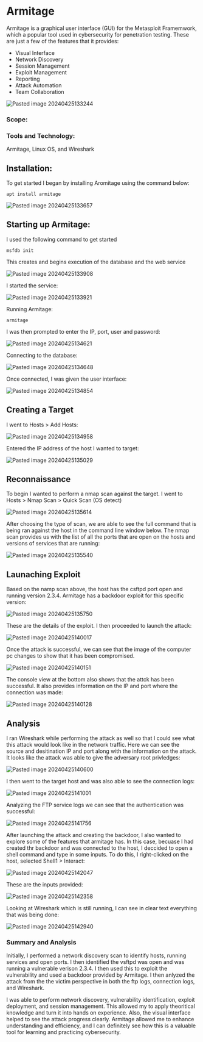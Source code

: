 # Armitage

Armitage is a graphical user interface (GUI) for the Metasploit Framemwork, which a popular tool used in cybersecurity for penetration testing. These are just a few of the features that it provides:

+ Visual Interface
+ Network Discovery
+ Session Management
+ Exploit Management
+ Reporting
+ Attack Automation
+ Team Collaboration

![Pasted image 20240425133244](https://github.com/lm3nitro/Projects/assets/55665256/5743bbb1-eca6-4f43-ac87-2f38152a18ae)

### Scope:
### Tools and Technology:
Armitage, Linux OS, and Wireshark

## Installation:

To get started I began by installing Aromitage using the command below:

```
apt install armitage
```

![Pasted image 20240425133657](https://github.com/lm3nitro/Projects/assets/55665256/c1fac9ca-73e7-40c9-bd73-29a9c2f99b24)

## Starting up Armitage:

I used the following command to get started

```
msfdb init
```
This creates and begins execution of the database and the web service

![Pasted image 20240425133908](https://github.com/lm3nitro/Projects/assets/55665256/68fcb7a0-f140-412e-ab24-8ef084573213)

I started the service:

![Pasted image 20240425133921](https://github.com/lm3nitro/Projects/assets/55665256/fb446cb7-4e48-42f6-a65d-a37b28680e03)

Running Armitage:

```
armitage
```

I was then prompted to enter the IP, port, user and password:

![Pasted image 20240425134621](https://github.com/lm3nitro/Projects/assets/55665256/9af7130e-c33b-40c9-9ee9-5d0349869f2d)

Connecting to the database:

![Pasted image 20240425134648](https://github.com/lm3nitro/Projects/assets/55665256/582c89a9-d0d8-47d3-a547-6d992db990e1)

Once connected, I was given the user interface:

![Pasted image 20240425134854](https://github.com/lm3nitro/Projects/assets/55665256/266c4b1e-4fe8-429f-a657-9302acbdc446)

## Creating a Target

I went to Hosts > Add Hosts:

![Pasted image 20240425134958](https://github.com/lm3nitro/Projects/assets/55665256/3ae3d398-e944-4b2d-a519-2cc8a67ff082)

Entered the IP address of the host I wanted to target:

![Pasted image 20240425135029](https://github.com/lm3nitro/Projects/assets/55665256/48ea933b-7057-4c39-b38c-d1e70bc9f330)

## Reconnaissance

To begin I wanted to perform a nmap scan against the target. I went to Hosts > Nmap Scan > Quick Scan (OS detect)

![Pasted image 20240425135614](https://github.com/lm3nitro/Projects/assets/55665256/91ad237f-83dd-4d34-b4f5-e78d6e4b21aa)

After choosing the type of scan, we are able to see the full command that is being ran against the host in the command line window below. The nmap scan provides us with the list of all the ports that are open on the hosts and versions of services that are running:

![Pasted image 20240425135540](https://github.com/lm3nitro/Projects/assets/55665256/8c656b30-52e6-45c2-9f27-fb99cf007092)

## Launaching Exploit

Based on the namp scan above, the host has the csftpd port open and running version 2.3.4. Armitage has a backdoor exploit for this specific version:

![Pasted image 20240425135750](https://github.com/lm3nitro/Projects/assets/55665256/fcc35618-d827-4e2d-ba48-1f69270cdb28)

These are the details of the exploit. I then proceeded to launch the attack:

![Pasted image 20240425140017](https://github.com/lm3nitro/Projects/assets/55665256/c28d8173-afd6-4b73-8e76-5ae65012ba8e)

Once the attack is successful, we can see that the image of the computer pc changes to show that it has been compromised. 

![Pasted image 20240425140151](https://github.com/lm3nitro/Projects/assets/55665256/33634aa2-40e3-4e4d-bdf4-39d75346a67a)

The console view at the bottom also shows that the attck has been successful. It also provides information on the IP and port where the connection was made:

![Pasted image 20240425140128](https://github.com/lm3nitro/Projects/assets/55665256/64353001-5d0f-4558-8895-83127ad4b5fb)

## Analysis

I ran Wireshark while performing the attack as well so that I could see what this attack would look like in the network traffic. Here we can see the source and desitination IP and port along with the information on the attack. It looks like the attack was able to give the adversary root privledges:

![Pasted image 20240425140600](https://github.com/lm3nitro/Projects/assets/55665256/79f8bcf9-7ac4-4d51-923f-d475bc6deb2f)

I then went to the target host and was also able to see the connection logs:

![Pasted image 20240425141001](https://github.com/lm3nitro/Projects/assets/55665256/f4229242-6fa9-47c9-82cc-a97c8bb59165)

Analyzing the FTP service logs we can see that the authentication was successful:

![Pasted image 20240425141756](https://github.com/lm3nitro/Projects/assets/55665256/c783e3a8-aaee-4870-9b47-ebfde8df4f0c)

After launching the attack and creating the backdoor, I also wanted to explore some of the features that armitage has. In this case, becuase I had created thr backdoor and was connected to the host, I deccided to open a shell command and type in some inputs. To do this, I right-clicked on the host, selected Shell1 > Interact:

![Pasted image 20240425142047](https://github.com/lm3nitro/Projects/assets/55665256/0d06704c-ab3b-483c-b7f5-f7b8e8f6baee)

These are the inputs provided:

![Pasted image 20240425142358](https://github.com/lm3nitro/Projects/assets/55665256/5e7758e2-8960-46fc-9f4b-2530a2b7ef5b)

Looking at Wireshark which is still running, I can see in clear text everything that was being done:

![Pasted image 20240425142940](https://github.com/lm3nitro/Projects/assets/55665256/4481bf98-2e84-4ada-bbec-fe608631e386)

### Summary and Analysis

Initially, I performed a network discovery scan to identify hosts, running services and open ports. I then identified the vsftpd was open and was running a vulnerable verison 2.3.4. I then used this to exploit the vulnerability and used a backdoor provided by Armitage. I then anlyzed the attack from the the victim perspective in both the ftp logs, connection logs, and Wireshark. 

I was able to perform network discovery, vulnerability identification, exploit deployment, and session management. This allowed my to apply theoritical knowledge and turn it into hands on experience. Also, the visual interface helped to see the attack progress clearly. Armitage allowed me to enhance understanding and efficiency, and I can definitely see how this is a valuable tool for learning and practicing cybersecurity. 
